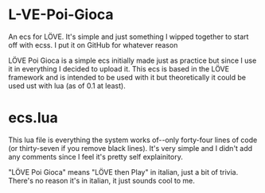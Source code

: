 # L-VE-Poi-Gioca
An ecs for LÖVE. It's simple and just something I wipped together to start off with ecss. I put it on GitHub for whatever reason


LÖVE Poi Gioca is a simple ecs initially made just as practice but since I use it in everything I decided to upload it.
This ecs is based in the LÖVE framework and is intended to be used with it but theoretically it could be used ust with lua (as of 0.1 at least).

# ecs.lua
This lua file is everything the system works of--only forty-four lines of code (or thirty-seven if you remove black lines). It's very simple and I didn't add any comments since I feel it's pretty self explainitory. 


"LÖVE Poi Gioca" means "LÖVE then Play" in italian, just a bit of trivia. There's no reason it's in italian, it just sounds cool to me.
